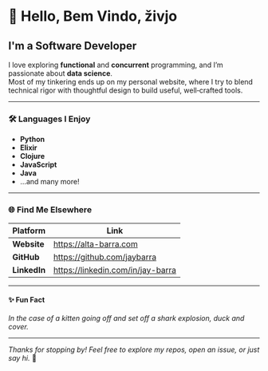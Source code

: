 # 👋 Hello, Bem Vindo, živjo  

## I'm a Software Developer

I love exploring **functional** and **concurrent** programming, and I’m passionate about **data science**.  
Most of my tinkering ends up on my personal website, where I try to blend technical rigor with thoughtful design to build useful, well‑crafted tools.

---

### 🛠️ Languages I Enjoy

- **Python**
- **Elixir**
- **Clojure**
- **JavaScript**
- **Java**
- …and many more!

---

### 🌐 Find Me Elsewhere

| Platform | Link |
|----------|------|
| **Website** | <https://alta-barra.com> |
| **GitHub** | <https://github.com/jaybarra> |
| **LinkedIn** | <https://linkedin.com/in/jay-barra> |

---

#### ✨ Fun Fact

*In the case of a kitten going off and set off a shark explosion, duck and cover.*

---

*Thanks for stopping by! Feel free to explore my repos, open an issue, or just say hi.* 🎉
